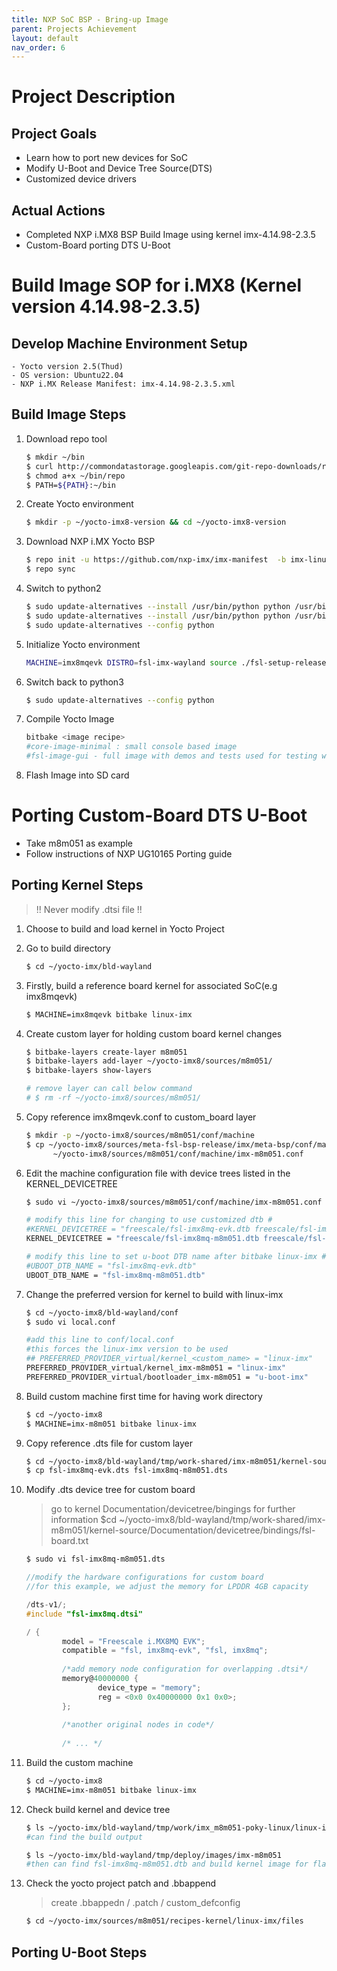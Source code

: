 ```yaml
---
title: NXP SoC BSP - Bring-up Image
parent: Projects Achievement
layout: default
nav_order: 6
---
```


# Project Description
## Project Goals
- Learn how to port new devices for SoC
- Modify U-Boot and Device Tree Source(DTS)
- Customized device drivers

## Actual Actions
- Completed NXP i.MX8 BSP Build Image using kernel imx-4.14.98-2.3.5
- Custom-Board porting DTS U-Boot

# Build Image SOP for i.MX8 (Kernel version 4.14.98-2.3.5)
## Develop Machine Environment Setup
    - Yocto version 2.5(Thud)
    - OS version: Ubuntu22.04
    - NXP i.MX Release Manifest: imx-4.14.98-2.3.5.xml

## Build Image Steps
1. Download repo tool
    ```bash
    $ mkdir ~/bin
    $ curl http://commondatastorage.googleapis.com/git-repo-downloads/repo  > ~/bin/repo
    $ chmod a+x ~/bin/repo
    $ PATH=${PATH}:~/bin
    ```
2. Create Yocto environment
    ```bash
    $ mkdir -p ~/yocto-imx8-version && cd ~/yocto-imx8-version
    ```
3. Download NXP i.MX Yocto BSP
    ```bash
    $ repo init -u https://github.com/nxp-imx/imx-manifest  -b imx-linux-sumo -m imx-4.14.98-2.3.5.xml
    $ repo sync
    ```
4. Switch to python2
    ```bash
    $ sudo update-alternatives --install /usr/bin/python python /usr/bin/python2 1
    $ sudo update-alternatives --install /usr/bin/python python /usr/bin/python3 2
    $ sudo update-alternatives --config python
    ```
5. Initialize Yocto environment
    ```bash
    MACHINE=imx8mqevk DISTRO=fsl-imx-wayland source ./fsl-setup-release.sh -b bld-wayland
    ```
6. Switch back to python3
    ```bash
    $ sudo update-alternatives --config python
    ```
7. Compile Yocto Image
    ```bash
    bitbake <image recipe>
    #core-image-minimal : small console based image
    #fsl-image-gui - full image with demos and tests used for testing with graphics, no QT.
    ```
8. Flash Image into SD card
    
# Porting Custom-Board DTS U-Boot
- Take m8m051 as example
- Follow instructions of NXP UG10165 Porting guide
  
## Porting Kernel Steps

> !! Never modify .dtsi file !!
>

1. Choose to build and load kernel in Yocto Project
2. Go to build directory
    ```bash
    $ cd ~/yocto-imx/bld-wayland
    ```
3. Firstly, build a reference board kernel for associated SoC(e.g imx8mqevk)
    ```bash
    $ MACHINE=imx8mqevk bitbake linux-imx
    ```
4. Create custom layer for holding custom board kernel changes
    ```bash
    $ bitbake-layers create-layer m8m051
    $ bitbake-layers add-layer ~/yocto-imx8/sources/m8m051/
    $ bitbake-layers show-layers
    
    # remove layer can call below command
    # $ rm -rf ~/yocto-imx8/sources/m8m051/
    ```
5. Copy reference imx8mqevk.conf to custom_board layer
    ```bash
    $ mkdir -p ~/yocto-imx8/sources/m8m051/conf/machine
    $ cp ~/yocto-imx8/sources/meta-fsl-bsp-release/imx/meta-bsp/conf/machine/imx8mqevk.conf\
          ~/yocto-imx8/sources/m8m051/conf/machine/imx-m8m051.conf
    ```
6. Edit the machine configuration file with device trees listed in the KERNEL_DEVICETREE
    ```bash
    $ sudo vi ~/yocto-imx8/sources/m8m051/conf/machine/imx-m8m051.conf
    ```
    ```bash
    # modify this line for changing to use customized dtb #
    #KERNEL_DEVICETREE = "freescale/fsl-imx8mq-evk.dtb freescale/fsl-imx8mq-evk-ak4497.dtb "
    KERNEL_DEVICETREE = "freescale/fsl-imx8mq-m8m051.dtb freescale/fsl-imx8mq-evk-ak4497.dtb "
    
    # modify this line to set u-boot DTB name after bitbake linux-imx #
    #UBOOT_DTB_NAME = "fsl-imx8mq-evk.dtb"
    UBOOT_DTB_NAME = "fsl-imx8mq-m8m051.dtb"
    ```
7. Change the preferred version for kernel to build with linux-imx
    ```bash
    $ cd ~/yocto-imx8/bld-wayland/conf
    $ sudo vi local.conf
    ```
    
    ```bash
    #add this line to conf/local.conf
    #this forces the linux-imx version to be used
    ## PREFERRED_PROVIDER_virtual/kernel_<custom_name> = "linux-imx"
    PREFERRED_PROVIDER_virtual/kernel_imx-m8m051 = "linux-imx"
    PREFERRED_PROVIDER_virtual/bootloader_imx-m8m051 = "u-boot-imx"
    ```
8. Build custom machine first time for having work directory
    
    ```bash
    $ cd ~/yocto-imx8
    $ MACHINE=imx-m8m051 bitbake linux-imx
    ```
9. Copy reference .dts file for custom layer
    ```bash
    $ cd ~/yocto-imx8/bld-wayland/tmp/work-shared/imx-m8m051/kernel-source/arch/arm64/boot/dts/freescale
    $ cp fsl-imx8mq-evk.dts fsl-imx8mq-m8m051.dts
    ```
10. Modify .dts device tree for custom board
    
    > go to kernel Documentation/devicetree/bingings for further information
    $cd ~/yocto-imx8/bld-wayland/tmp/work-shared/imx-m8m051/kernel-source/Documentation/devicetree/bindings/fsl-board.txt
    > 
    
    ```bash
    $ sudo vi fsl-imx8mq-m8m051.dts
    ```
    
    ```c
    //modify the hardware configurations for custom board
    //for this example, we adjust the memory for LPDDR 4GB capacity
    
    /dts-v1/;
    #include "fsl-imx8mq.dtsi"
    
    / {
    		model = "Freescale i.MX8MQ EVK";
    		compatible = "fsl, imx8mq-evk", "fsl, imx8mq";
    		
    		/*add memory node configuration for overlapping .dtsi*/
    		memory@40000000 {
    				device_type = "memory";
    				reg = <0x0 0x40000000 0x1 0x0>;
    		};
    		
    		/*another original nodes in code*/
    		
    		/* ... */
    
    ```
12. Build the custom machine
    ```bash
    $ cd ~/yocto-imx8
    $ MACHINE=imx-m8m051 bitbake linux-imx
    ```
13. Check build kernel and device tree
    ```bash
    $ ls ~/yocto-imx/bld-wayland/tmp/work/imx_m8m051-poky-linux/linux-imx/4.14.08-r0
    #can find the build output
    
    $ ls ~/yocto-imx/bld-wayland/tmp/deploy/images/imx-m8m051
    #then can find fsl-imx8mq-m8m051.dtb and build kernel image for flashing
    ```
14. Check the yocto project patch and .bbappend
    > create .bbappedn / .patch / custom_defconfig
    >
    
    ```bash
    $ cd ~/yocto-imx/sources/m8m051/recipes-kernel/linux-imx/files
    ```

## Porting U-Boot Steps
